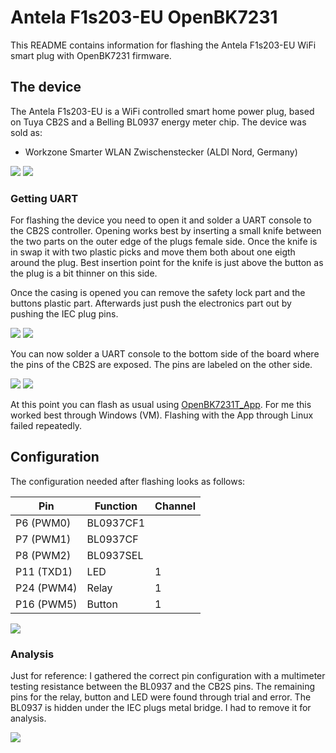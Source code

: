 # Antela F1s203-EU OpenBK7231

This README contains information for flashing the Antela F1s203-EU WiFi smart plug with OpenBK7231 firmware.  

## The device

The Antela F1s203-EU is a WiFi controlled smart home power plug, based on Tuya CB2S and a Belling BL0937 energy meter chip. The device was sold as:

- Workzone Smarter WLAN Zwischenstecker (ALDI Nord, Germany)

![](./images/Workzone_Smarter_WLAN_Zwischenstecker.jpg)
![](./images/device_markings.jpg)

### Getting UART

For flashing the device you need to open it and solder a UART console to the CB2S controller. Opening works best by inserting a small knife between the two parts on the outer edge of the plugs female side. Once the knife is in swap it with two plastic picks and move them both about one eigth around the plug. Best insertion point for the knife is just above the button as the plug is a bit thinner on this side.

Once the casing is opened you can remove the safety lock part and the buttons plastic part. Afterwards just push the electronics part out by pushing the IEC plug pins.

![](./images/top.jpg)
![](./images/bottom.jpg)

You can now solder a UART console to the bottom side of the board where the pins of the CB2S are exposed. The pins are labeled on the other side.

![](./images/cb2s-pins_soldered.jpg)
![](./images/cb2s-pin-labels.jpg)

At this point you can flash as usual using [OpenBK7231T_App](https://github.com/openshwprojects/OpenBK7231T_App). For me this worked best through Windows (VM). Flashing with the App through Linux failed repeatedly.

## Configuration

The configuration needed after flashing looks as follows:

| Pin | Function | Channel |
|-----|----------| --------|
| P6 (PWM0) | BL0937CF1 ||
| P7 (PWM1) | BL0937CF ||
| P8 (PWM2) | BL0937SEL ||
| P11 (TXD1) | LED | 1 |
| P24 (PWM4) | Relay | 1 |
| P16 (PWM5) | Button | 1 |

![](./images/configuration.png)

### Analysis

Just for reference: I gathered the correct pin configuration with a multimeter testing resistance between the BL0937 and the CB2S pins. The remaining pins for the relay, button and LED were found through trial and error. The BL0937 is  hidden under the IEC plugs metal bridge. I had to remove it for analysis.

![](./images/unsoldered_iec_plug.jpg)
